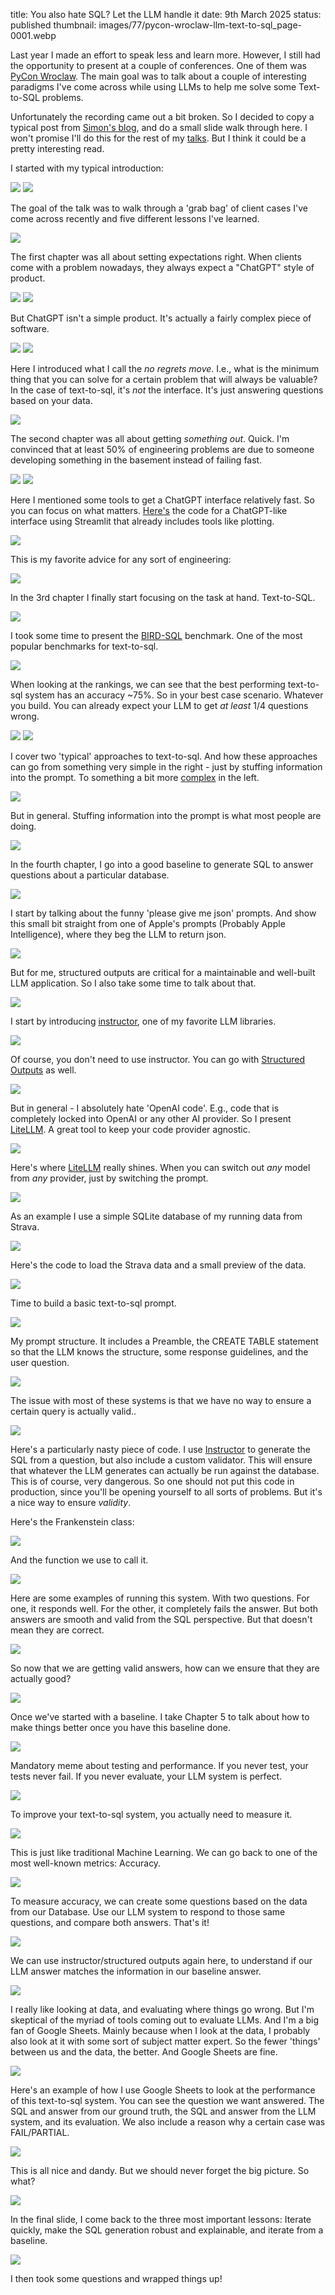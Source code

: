 title: You also hate SQL? Let the LLM handle it
date: 9th March 2025
status: published
thumbnail: images/77/pycon-wroclaw-llm-text-to-sql_page-0001.webp

Last year I made an effort to speak less and learn more. However, I still had the opportunity to present at a couple of conferences. One of them was [PyCon Wroclaw](https://www.pyconwroclaw.com/). The main goal was to talk about a couple of interesting paradigms I've come across while using LLMs to help me solve some Text-to-SQL problems. 

Unfortunately the recording came out a bit broken. So I decided to copy a typical post from [Simon's blog](https://simonwillison.net/2025/Mar/8/nicar-llms/), and do a small slide walk through here. I won't promise I'll do this for the rest of my [talks](/talks). But I think it could be a pretty interesting read.

I started with my typical introduction: 

<img src="{static}/images/77/pycon-wroclaw-llm-text-to-sql_page-0001.webp" class="shadow"/>

<img src="{static}/images/77/pycon-wroclaw-llm-text-to-sql_page-0002.webp" class="shadow"/>

The goal of the talk was to walk through a 'grab bag' of client cases I've come across recently and five different lessons I've learned.

<img src="{static}/images/77/pycon-wroclaw-llm-text-to-sql_page-0004.webp" class="shadow"/>

The first chapter was all about setting expectations right. When clients come with a problem nowadays, they always expect a "ChatGPT" style of product.

<img src="{static}/images/77/pycon-wroclaw-llm-text-to-sql_page-0005.webp" class="shadow"/>

<img src="{static}/images/77/pycon-wroclaw-llm-text-to-sql_page-0006.webp" class="shadow"/>

But ChatGPT isn't a simple product. It's actually a fairly complex piece of software.

<img src="{static}/images/77/pycon-wroclaw-llm-text-to-sql_page-0007.webp" class="shadow"/>

<img src="{static}/images/77/pycon-wroclaw-llm-text-to-sql_page-0008.webp" class="shadow"/>

Here I introduced what I call the *no regrets move*. I.e., what is the minimum thing that you can solve for a certain problem that will always be valuable? In the case of text-to-sql, it's *not* the interface. It's just answering questions based on your data. 

<img src="{static}/images/77/pycon-wroclaw-llm-text-to-sql_page-0009.webp" class="shadow"/>

The second chapter was all about getting *something out*. Quick. I'm convinced that at least 50% of engineering problems are due to someone developing something in the basement instead of failing fast. 

<img src="{static}/images/77/pycon-wroclaw-llm-text-to-sql_page-0010.webp" class="shadow"/>

<img src="{static}/images/77/pycon-wroclaw-llm-text-to-sql_page-0011.webp" class="shadow"/>

Here I mentioned some tools to get a ChatGPT interface relatively fast. So you can focus on what matters. [Here's](https://gist.github.com/duarteocarmo/85435ce9209d1824f68e11b6126ab5c9) the code for a ChatGPT-like interface using Streamlit that already includes tools like plotting. 

<img src="{static}/images/77/pycon-wroclaw-llm-text-to-sql_page-0012.webp" class="shadow"/>

This is my favorite advice for any sort of engineering: 

<img src="{static}/images/77/pycon-wroclaw-llm-text-to-sql_page-0013.webp" class="shadow"/>

In the 3rd chapter I finally start focusing on the task at hand. Text-to-SQL. 

<img src="{static}/images/77/pycon-wroclaw-llm-text-to-sql_page-0014.webp" class="shadow"/>

I took some time to present the [BIRD-SQL](https://gist.github.com/duarteocarmo/85435ce9209d1824f68e11b6126ab5c9) benchmark. One of the most popular benchmarks for text-to-sql. 

<img src="{static}/images/77/pycon-wroclaw-llm-text-to-sql_page-0015.webp" class="shadow"/>

When looking at the rankings, we can see that the best performing text-to-sql system has an accuracy ~75%. So in your best case scenario. Whatever you build. You can already expect your LLM to get *at least* 1/4 questions wrong.

<img src="{static}/images/77/pycon-wroclaw-llm-text-to-sql_page-0016.webp" class="shadow"/>

<img src="{static}/images/77/pycon-wroclaw-llm-text-to-sql_page-0017.webp" class="shadow"/>

I cover two 'typical' approaches to text-to-sql. And how these approaches can go from something very simple in the right - just by stuffing information into the prompt. To something a bit more [complex](https://arxiv.org/abs/2405.16755) in the left.

<img src="{static}/images/77/pycon-wroclaw-llm-text-to-sql_page-0018.webp" class="shadow"/>

But in general. Stuffing information into the prompt is what most people are doing.

<img src="{static}/images/77/pycon-wroclaw-llm-text-to-sql_page-0019.webp" class="shadow"/>

In the fourth chapter, I go into a good baseline to generate SQL to answer questions about a particular database. 

<img src="{static}/images/77/pycon-wroclaw-llm-text-to-sql_page-0020.webp" class="shadow"/>

I start by talking about the funny 'please give me json' prompts. And show this small bit straight from one of Apple's prompts (Probably Apple Intelligence), where they beg the LLM to return json.

<img src="{static}/images/77/pycon-wroclaw-llm-text-to-sql_page-0021.webp" class="shadow"/>

But for me, structured outputs are critical for a maintainable and well-built LLM application. So I also take some time to talk about that.

<img src="{static}/images/77/pycon-wroclaw-llm-text-to-sql_page-0022.webp" class="shadow"/>

I start by introducing [instructor](https://python.useinstructor.com/), one of my favorite LLM libraries. 

<img src="{static}/images/77/pycon-wroclaw-llm-text-to-sql_page-0023.webp" class="shadow"/>

Of course, you don't need to use instructor. You can go with [Structured Outputs](https://platform.openai.com/docs/guides/structured-outputs) as well. 

<img src="{static}/images/77/pycon-wroclaw-llm-text-to-sql_page-0024.webp" class="shadow"/>

But in general - I absolutely hate 'OpenAI code'. E.g., code that is completely locked into OpenAI or any other AI provider. So I present [LiteLLM](https://docs.litellm.ai/#litellm-python-sdk). A great tool to keep your code provider agnostic.

<img src="{static}/images/77/pycon-wroclaw-llm-text-to-sql_page-0025.webp" class="shadow"/>

Here's where [LiteLLM](https://docs.litellm.ai/#litellm-python-sdk) really shines. When you can switch out *any* model from *any* provider, just by switching the prompt. 

<img src="{static}/images/77/pycon-wroclaw-llm-text-to-sql_page-0026.webp" class="shadow"/>

As an example I use a simple SQLite database of my running data from Strava.

<img src="{static}/images/77/pycon-wroclaw-llm-text-to-sql_page-0027.webp" class="shadow"/>

Here's the code to load the Strava data and a small preview of the data. 

<img src="{static}/images/77/pycon-wroclaw-llm-text-to-sql_page-0029.webp" class="shadow"/>

Time to build a basic text-to-sql prompt. 

<img src="{static}/images/77/pycon-wroclaw-llm-text-to-sql_page-0030.webp" class="shadow"/>

My prompt structure. It includes a Preamble, the CREATE TABLE statement so that the LLM knows the structure, some response guidelines, and the user question.

<img src="{static}/images/77/pycon-wroclaw-llm-text-to-sql_page-0031.webp" class="shadow"/>

The issue with most of these systems is that we have no way to ensure a certain query is actually valid..

<img src="{static}/images/77/pycon-wroclaw-llm-text-to-sql_page-0032.webp" class="shadow"/>

Here's a particularly nasty piece of code. I use [Instructor](https://python.useinstructor.com/) to generate the SQL from a question, but also include a custom validator. This will ensure that whatever the LLM generates can actually be run against the database. This is of course, very dangerous. So one should not put this code in production, since you'll be opening yourself to all sorts of problems. But it's a nice way to ensure *validity*. 

Here's the Frankenstein class:

<img src="{static}/images/77/pycon-wroclaw-llm-text-to-sql_page-0033.webp" class="shadow"/>

And the function we use to call it. 

<img src="{static}/images/77/pycon-wroclaw-llm-text-to-sql_page-0034.webp" class="shadow"/>

Here are some examples of running this system. With two questions. For one, it responds well. For the other, it completely fails the answer. But both answers are smooth and valid from the SQL perspective. But that doesn't mean they are correct. 

<img src="{static}/images/77/pycon-wroclaw-llm-text-to-sql_page-0035.webp" class="shadow"/>

So now that we are getting valid answers, how can we ensure that they are actually good?

<img src="{static}/images/77/pycon-wroclaw-llm-text-to-sql_page-0036.webp" class="shadow"/>

Once we've started with a baseline. I take Chapter 5 to talk about how to make things better once you have this baseline done.

<img src="{static}/images/77/pycon-wroclaw-llm-text-to-sql_page-0037.webp" class="shadow"/>

Mandatory meme about testing and performance. If you never test, your tests never fail. If you never evaluate, your LLM system is perfect. 

<img src="{static}/images/77/pycon-wroclaw-llm-text-to-sql_page-0038.webp" class="shadow"/>

To improve your text-to-sql system, you actually need to measure it. 

<img src="{static}/images/77/pycon-wroclaw-llm-text-to-sql_page-0039.webp" class="shadow"/>

This is just like traditional Machine Learning. We can go back to one of the most well-known metrics: Accuracy. 

<img src="{static}/images/77/pycon-wroclaw-llm-text-to-sql_page-0040.webp" class="shadow"/>

To measure accuracy, we can create some questions based on the data from our Database. Use our LLM system to respond to those same questions, and compare both answers. That's it!

<img src="{static}/images/77/pycon-wroclaw-llm-text-to-sql_page-0042.webp" class="shadow"/>

We can use instructor/structured outputs again here, to understand if our LLM answer matches the information in our baseline answer. 

<img src="{static}/images/77/pycon-wroclaw-llm-text-to-sql_page-0043.webp" class="shadow"/>

I really like looking at data, and evaluating where things go wrong. But I'm skeptical of the myriad of tools coming out to evaluate LLMs. And I'm a big fan of Google Sheets. Mainly because when I look at the data, I probably also look at it with some sort of subject matter expert. So the fewer 'things' between us and the data, the better. And Google Sheets are fine.

<img src="{static}/images/77/pycon-wroclaw-llm-text-to-sql_page-0044.webp" class="shadow"/>

Here's an example of how I use Google Sheets to look at the performance of this text-to-sql system. You can see the question we want answered. The SQL and answer from our ground truth, the SQL and answer from the LLM system, and its evaluation. We also include a reason why a certain case was FAIL/PARTIAL. 

<img src="{static}/images/77/pycon-wroclaw-llm-text-to-sql_page-0045.webp" class="shadow"/>

This is all nice and dandy. But we should never forget the big picture. So what?

<img src="{static}/images/77/pycon-wroclaw-llm-text-to-sql_page-0046.webp" class="shadow"/>

In the final slide, I come back to the three most important lessons: Iterate quickly, make the SQL generation robust and explainable, and iterate from a baseline. 

<img src="{static}/images/77/pycon-wroclaw-llm-text-to-sql_page-0047.webp" class="shadow"/>

I then took some questions and wrapped things up!
